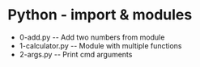# Python - import & modules

- 0-add.py -- Add two numbers from module
- 1-calculator.py -- Module with multiple functions
- 2-args.py -- Print cmd arguments
